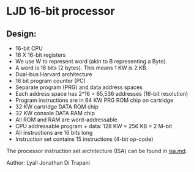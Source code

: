 LJD 16-bit processor
====================

Design:
-------

- 16-bit CPU
- 16 X 16-bit registers
- We use W to represent word (akin to B representing a Byte).
- A word is 16 bits (2 bytes).  This means 1 KW is 2 KB.
- Dual-bus Harvard architecture
- 16 bit program counter (PC)
- Separate program (PRG) and data address spaces
- Each address space has 2^16 = 65,536 addresses (16-bit resolution)
- Program instructions are in 64 KW PRG ROM chip on cartridge
- 32 KW cartridge DATA ROM chip
- 32 KW console DATA RAM chip
- All ROM and RAM are word-addressable
- CPU addressable program + data:  128 KW = 256 KB = 2 M-bit
- All instructions are 16 bits long
- Instruction set contains 15 instructions (4-bit op-code)

The processor instruction set architecture (ISA) can be found in
[isa.md](isa.md).


Author:  Lyall Jonathan Di Trapani
